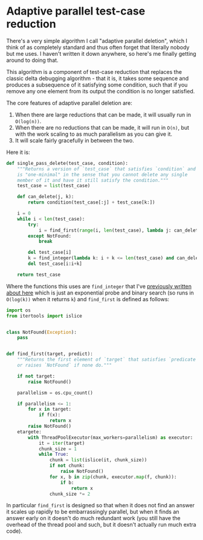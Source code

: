 # Adaptive parallel test-case reduction

There's a very simple algorithm I call "adaptive parallel deletion", which I think of as completely standard and thus often forget that literally nobody but me uses.
I haven't written it down anywhere, so here's me finally getting around to doing that.

This algorithm is a component of test-case reduction that replaces the classic delta debugging algorithm - that it is, it takes some sequence and produces a subsequence of it satisfying some condition,
such that if you remove any one element from its output the condition is no longer satisfied.

The core features of adaptive parallel deletion are:

1. When there are large reductions that can be made, it will usually run in `O(log(n))`.
2. When there are no reductions that can be made, it will run in `O(n)`, but with the work scaling to as much parallelism as you can give it.
3. It will scale fairly gracefully in between the two.

Here it is:

```python
def single_pass_delete(test_case, condition):
    """Returns a version of `test_case` that satisfies `condition` and
    is "one-minimal" in the sense that you cannot delete any single
    member of it and have it still satisfy the condition."""
    test_case = list(test_case)

    def can_delete(j, k):
        return condition(test_case[:j] + test_case[k:])

    i = 0
    while i < len(test_case):
        try:
            i = find_first(range(i, len(test_case), lambda j: can_delete(j, j + 1)
        except NotFound:
            break

        del test_case[i]
        k = find_integer(lambda k: i + k <= len(test_case) and can_delete(i, i + k))
        del test_case[i:i+k]

    return test_case
```

Where the functions this uses are `find_integer` that I've [previously written about here](https://notebook.drmaciver.com/posts/2019-04-30-13:03.html) which is just an exponential probe and binary search (so runs in `O(log(k))` when it returns `k`) and `find_first` is defined as follows:

```python
import os
from itertools import islice


class NotFound(Exception):
    pass


def find_first(target, predict):
    """Returns the first element of `target` that satisfies `predicate`,
    or raises `NotFound` if none do."""

    if not target:
        raise NotFound()

    parallelism = os.cpu_count()

    if parallelism <= 1:
        for x in target:
            if f(x):
                return x
        raise NotFound()
    etargete:
        with ThreadPoolExecutor(max_workers=parallelism) as executor:
            it = iter(target)
            chunk_size = 1
            while True:
                chunk = list(islice(it, chunk_size))
                if not chunk:
                    raise NotFound()
                for x, b in zip(chunk, executor.map(f, chunk)):
                    if b:
                        return x
                chunk_size *= 2
```

In particular `find_first` is designed so that when it does not find an answer it scales up rapidly to be embarrassingly parallel, but when it finds an answer early on it doesn't do much redundant work (you still have the overhead of the thread pool and such, but it doesn't actually run much extra code).
